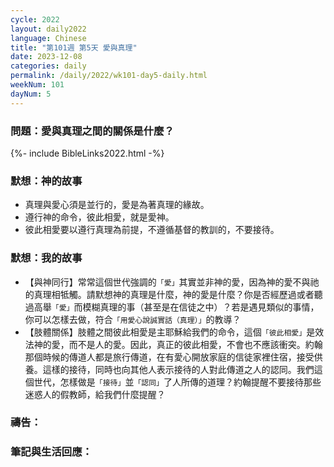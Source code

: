 ```yaml
---
cycle: 2022
layout: daily2022
language: Chinese
title: "第101週 第5天 愛與真理"
date: 2023-12-08
categories: daily
permalink: /daily/2022/wk101-day5-daily.html
weekNum: 101
dayNum: 5
---
```


### 問題：愛與真理之間的關係是什麼？

{%- include BibleLinks2022.html -%}

### 默想：神的故事 
+ 真理與愛心須是並行的，愛是為著真理的緣故。
+ 遵行神的命令，彼此相愛，就是愛神。
+ 彼此相愛要以遵行真理為前提，不遵循基督的教訓的，不要接待。

### 默想：我的故事
+ 【與神同行】常常這個世代強調的`「愛」`其實並非神的愛，因為神的愛不與祂的真理相牴觸。請默想神的真理是什麼，神的愛是什麼？你是否經歷過或者聽過高舉`「愛」`而模糊真理的事（甚至是在信徒之中）？若是遇見類似的事情，你可以怎樣去做，符合`「用愛心說誠實話（真理）」`的教導？
+ 【肢體關係】肢體之間彼此相愛是主耶穌給我們的命令，這個`「彼此相愛」`是效法神的愛，而不是人的愛。因此，真正的彼此相愛，不會也不應該衝突。約翰那個時候的傳道人都是旅行傳道，在有愛心開放家庭的信徒家裡住宿，接受供養。這樣的接待，同時也向其他人表示接待的人對此傳道之人的認同。我們這個世代，怎樣做是`「接待」`並`「認同」`了人所傳的道理？約翰提醒不要接待那些迷惑人的假教師，給我們什麼提醒？

### 禱告：

### 筆記與生活回應：
